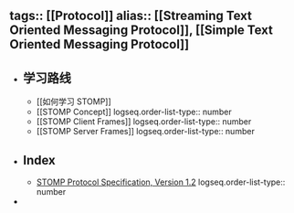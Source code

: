 tags:: [[Protocol]]
alias:: [[Streaming Text Oriented Messaging Protocol]], [[Simple Text Oriented Messaging Protocol]]
---

- ## 学习路线
	- [[如何学习 STOMP]]
	- [[STOMP Concept]]
	  logseq.order-list-type:: number
	- [[STOMP Client Frames]]
	  logseq.order-list-type:: number
	- [[STOMP Server Frames]]
	  logseq.order-list-type:: number
- ## Index
	- [STOMP Protocol Specification, Version 1.2](https://stomp.github.io/stomp-specification-1.2.html)
	  logseq.order-list-type:: number
-